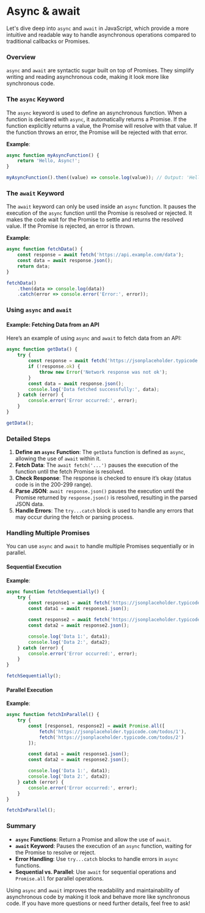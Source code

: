 # Async & await
Let's dive deep into `async` and `await` in JavaScript, which provide a more intuitive and readable way to handle asynchronous operations compared to traditional callbacks or Promises.

### Overview

`async` and `await` are syntactic sugar built on top of Promises. They simplify writing and reading asynchronous code, making it look more like synchronous code.

### The `async` Keyword

The `async` keyword is used to define an asynchronous function. When a function is declared with `async`, it automatically returns a Promise. If the function explicitly returns a value, the Promise will resolve with that value. If the function throws an error, the Promise will be rejected with that error.

**Example**:
```javascript
async function myAsyncFunction() {
    return 'Hello, Async!';
}

myAsyncFunction().then((value) => console.log(value)); // Output: 'Hello, Async!'
```

### The `await` Keyword

The `await` keyword can only be used inside an `async` function. It pauses the execution of the `async` function until the Promise is resolved or rejected. It makes the code wait for the Promise to settle and returns the resolved value. If the Promise is rejected, an error is thrown.

**Example**:
```javascript
async function fetchData() {
    const response = await fetch('https://api.example.com/data');
    const data = await response.json();
    return data;
}

fetchData()
    .then(data => console.log(data))
    .catch(error => console.error('Error:', error));
```

### Using `async` and `await`

#### Example: Fetching Data from an API
Here’s an example of using `async` and `await` to fetch data from an API:

```javascript
async function getData() {
    try {
        const response = await fetch('https://jsonplaceholder.typicode.com/todos/1');
        if (!response.ok) {
            throw new Error('Network response was not ok');
        }
        const data = await response.json();
        console.log('Data fetched successfully:', data);
    } catch (error) {
        console.error('Error occurred:', error);
    }
}

getData();
```
### Detailed Steps

1. **Define an `async` Function**: The `getData` function is defined as `async`, allowing the use of `await` within it.
2. **Fetch Data**: The `await fetch('...')` pauses the execution of the function until the fetch Promise is resolved.
3. **Check Response**: The response is checked to ensure it’s okay (status code is in the 200-299 range).
4. **Parse JSON**: `await response.json()` pauses the execution until the Promise returned by `response.json()` is resolved, resulting in the parsed JSON data.
5. **Handle Errors**: The `try...catch` block is used to handle any errors that may occur during the fetch or parsing process.

### Handling Multiple Promises

You can use `async` and `await` to handle multiple Promises sequentially or in parallel.

#### Sequential Execution
**Example**:
```javascript
async function fetchSequentially() {
    try {
        const response1 = await fetch('https://jsonplaceholder.typicode.com/todos/1');
        const data1 = await response1.json();

        const response2 = await fetch('https://jsonplaceholder.typicode.com/todos/2');
        const data2 = await response2.json();

        console.log('Data 1:', data1);
        console.log('Data 2:', data2);
    } catch (error) {
        console.error('Error occurred:', error);
    }
}

fetchSequentially();
```

#### Parallel Execution
**Example**:
```javascript
async function fetchInParallel() {
    try {
        const [response1, response2] = await Promise.all([
            fetch('https://jsonplaceholder.typicode.com/todos/1'),
            fetch('https://jsonplaceholder.typicode.com/todos/2')
        ]);

        const data1 = await response1.json();
        const data2 = await response2.json();

        console.log('Data 1:', data1);
        console.log('Data 2:', data2);
    } catch (error) {
        console.error('Error occurred:', error);
    }
}

fetchInParallel();
```

### Summary

- **`async` Functions**: Return a Promise and allow the use of `await`.
- **`await` Keyword**: Pauses the execution of an `async` function, waiting for the Promise to resolve or reject.
- **Error Handling**: Use `try...catch` blocks to handle errors in `async` functions.
- **Sequential vs. Parallel**: Use `await` for sequential operations and `Promise.all` for parallel operations.

Using `async` and `await` improves the readability and maintainability of asynchronous code by making it look and behave more like synchronous code. If you have more questions or need further details, feel free to ask!